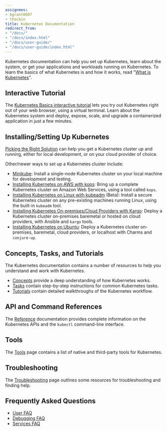 ```yaml
---
assignees:
- bgrant0607
- thockin
title: Kubernetes Documentation
redirect_from:
- "/docs/"
- "/docs/index.html"
- "/docs/user-guide/"
- "/docs/user-guide/index.html"
---
```


Kubernetes documentation can help you set up Kubernetes, learn about the system, or get your applications and workloads running on Kubernetes. To learn the basics of what Kubernetes is and how it works, read "[What is Kubernetes](/docs/concepts/overview/what-is-kubernetes/)".

## Interactive Tutorial

The [Kubernetes Basics interactive tutorial](/docs/tutorials/kubernetes-basics/) lets you try out Kubernetes right out of your web browser, using a virtual terminal. Learn about the Kubernetes system and deploy, expose, scale, and upgrade a containerized application in just a few minutes.

## Installing/Setting Up Kubernetes

[Picking the Right Solution](/docs/getting-started-guides/) can help you get a Kubernetes cluster up and running, either for local development, or on your cloud provider of choice.

Other/newer ways to set up a Kubernetes cluster include:

* [Minikube](/docs/getting-started-guides/minikube/): Install a single-node Kubernetes cluster on your local machine for development and testing.
* [Installing Kubernetes on AWS with kops](/docs/getting-started-guides/kops/): Bring up a complete Kubernetes cluster on Amazon Web Services, using a tool called `kops`.
* [Installing Kubernetes on Linux with kubeadm](/docs/getting-started-guides/kubeadm/) (Beta): Install a secure Kubernetes cluster on any pre-existing machines running Linux, using the built-in `kubeadm` tool.
* [Installing Kubernetes On-premises/Cloud Providers with Kargo](/docs/getting-started-guides/kargo/): Deploy a Kubernetes cluster on-premises baremetal or hosted on cloud providers, with Ansible and `kargo` tools.
* [Installing Kubernetes on Ubuntu](/docs/getting-started-guides/ubuntu/): Deploy a Kubernetes cluster on-premises, baremetal, cloud providers, or localhost with Charms and `conjure-up`.

## Concepts, Tasks, and Tutorials

The Kubernetes documentation contains a number of resources to help you understand and work with Kubernetes.

* [Concepts](/docs/concepts/) provide a deep understanding of how Kubernetes works.
* [Tasks](/docs/tasks/) contain step-by-step instructions for common Kubernetes tasks.
* [Tutorials](/docs/tutorials/) contain detailed walkthroughs of the Kubernetes workflow.

## API and Command References

The [Reference](/docs/reference/) documentation provides complete information on the Kubernetes APIs and the `kubectl` command-line interface.

## Tools

The [Tools](/docs/tools/) page contains a list of native and third-party tools for Kubernetes.

## Troubleshooting

The [Troubleshooting](/docs/tasks/debug-application-cluster/troubleshooting) page outlines some resources for troubleshooting and finding help.

## Frequently Asked Questions

* [User FAQ](https://github.com/kubernetes/kubernetes/wiki/User-FAQ)
* [Debugging FAQ](https://github.com/kubernetes/kubernetes/wiki/Debugging-FAQ)
* [Services FAQ](https://github.com/kubernetes/kubernetes/wiki/Services-FAQ)

